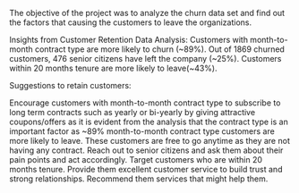 The objective of the project was to analyze the churn data set and find out the factors that causing the customers to leave the organizations.

Insights from Customer Retention Data Analysis:
Customers with month-to-month contract type are more likely to churn (~89%).
Out of 1869 churned customers, 476 senior citizens have left the company (~25%).
Customers within 20 months tenure are more likely to leave(~43%).

Suggestions to retain customers:

Encourage customers with month-to-month contract type to subscribe to long term contracts such as yearly or bi-yearly by giving attractive coupons/offers
as it is evident from the analysis that the contract type is an important factor as ~89% month-to-month contract type customers are more likely to leave.
These customers are free to go anytime as they are not having any contract.
Reach out to senior citizens and ask them about their pain points and act accordingly.
Target customers who are within 20 months tenure. Provide them excellent customer service to build trust and strong relationships. Recommend them services that might help them.


